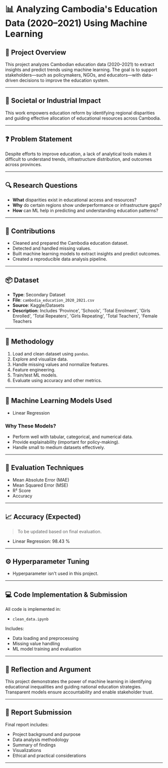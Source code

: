 # 📊 Analyzing Cambodia's Education Data (2020–2021) Using Machine Learning

## 🧭 Project Overview
This project analyzes Cambodian education data (2020–2021) to extract insights and predict trends using machine learning. The goal is to support stakeholders—such as policymakers, NGOs, and educators—with data-driven decisions to improve the education system.

---

## 🧩 Societal or Industrial Impact
This work empowers education reform by identifying regional disparities and guiding effective allocation of educational resources across Cambodia.

---

## ❓ Problem Statement
Despite efforts to improve education, a lack of analytical tools makes it difficult to understand trends, infrastructure distribution, and outcomes across provinces.

---

## 🔍 Research Questions

- **What** disparities exist in educational access and resources?
- **Why** do certain regions show underperformance or infrastructure gaps?
- **How** can ML help in predicting and understanding education patterns?

---

## 🧠 Contributions

- Cleaned and prepared the Cambodia education dataset.
- Detected and handled missing values.
- Built machine learning models to extract insights and predict outcomes.
- Created a reproducible data analysis pipeline.

---

## 📦 Dataset

- **Type**: Secondary Dataset  
- **File**: `cambodia_education_2020_2021.csv`  
- **Source**: Kaggle/Datasets  
- **Description**: Includes 'Province', 'Schools', 'Total Enrolment', 'Girls Enrolled', 'Total Repeaters', 'Girls Repeating', 'Total Teachers', 'Female Teachers

---

## 🔬 Methodology

1. Load and clean dataset using `pandas`.
2. Explore and visualize data.
3. Handle missing values and normalize features.
4. Feature engineering.
5. Train/test ML models.
6. Evaluate using accuracy and other metrics.

---

## 🤖 Machine Learning Models Used

- Linear Regression

### Why These Models?

- Perform well with tabular, categorical, and numerical data.
- Provide explainability (important for policy-making).
- Handle small to medium datasets effectively.

---

## 📏 Evaluation Techniques

- Mean Absolute Error (MAE)
- Mean Squared Error (MSE)
- R² Score
- Accuracy

---

## 📈 Accuracy (Expected)

> To be updated based on final evaluation.

- Linear Regression: 98.43 %

---

## ⚙️ Hyperparameter Tuning

- Hyperparameter isn't used in this project.

---

## 💻 Code Implementation & Submission

All code is implemented in:

- `clean_data.ipynb`

Includes:
- Data loading and preprocessing
- Missing value handling
- ML model training and evaluation

---

## 🤔 Reflection and Argument

This project demonstrates the power of machine learning in identifying educational inequalities and guiding national education strategies. Transparent models ensure accountability and enable stakeholder trust.

---

## 📄 Report Submission

Final report includes:
- Project background and purpose
- Data analysis methodology
- Summary of findings
- Visualizations
- Ethical and practical considerations

---


